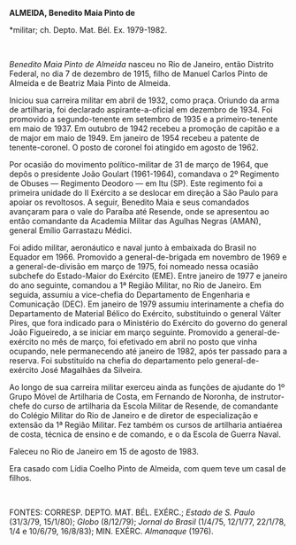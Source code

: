 **ALMEIDA, Benedito Maia Pinto de**

\*militar; ch. Depto. Mat. Bél. Ex. 1979-1982.

 

*Benedito Maia Pinto de Almeida* nasceu no Rio de Janeiro, então
Distrito Federal, no dia 7 de dezembro de 1915, filho de Manuel Carlos
Pinto de Almeida e de Beatriz Maia Pinto de Almeida.

Iniciou sua carreira militar em abril de 1932, como praça. Oriundo da
arma de artilharia, foi declarado aspirante-a-oficial em dezembro de
1934. Foi promovido a segundo-tenente em setembro de 1935 e a
primeiro-tenente em maio de 1937. Em outubro de 1942 recebeu a promoção
de capitão e a de major em maio de 1949. Em janeiro de 1954 recebeu a
patente de tenente-coronel. O posto de coronel foi atingido em agosto de
1962.

Por ocasião do movimento político-militar de 31 de março de 1964, que
depôs o presidente João Goulart (1961-1964), comandava o 2º Regimento de
Obuses — Regimento Deodoro — em Itu (SP). Este regimento foi a primeira
unidade do II Exército a se deslocar em direção a São Paulo para apoiar
os revoltosos. A seguir, Benedito Maia e seus comandados avançaram para
o vale do Paraíba até Resende, onde se apresentou ao então comandante da
Academia Militar das Agulhas Negras (AMAN), general Emílio Garrastazu
Médici.

Foi adido militar, aeronáutico e naval junto à embaixada do Brasil no
Equador em 1966. Promovido a general-de-brigada em novembro de 1969 e a
general-de-divisão em março de 1975, foi nomeado nessa ocasião subchefe
do Estado-Maior do Exército (EME). Entre janeiro de 1977 e janeiro do
ano seguinte, comandou a 1ª Região Militar, no Rio de Janeiro. Em
seguida, assumiu a vice-chefia do Departamento de Engenharia e
Comunicação (DEC). Em janeiro de 1979 assumiu interinamente a chefia do
Departamento de Material Bélico do Exército, substituindo o general
Válter Pires, que fora indicado para o Ministério do Exército do governo
do general João Figueiredo, a se iniciar em março seguinte. Promovido a
general-de-exército no mês de março, foi efetivado em abril no posto que
vinha ocupando, nele permanecendo até janeiro de 1982, após ter passado
para a reserva. Foi substituído na chefia do departamento pelo
general-de-exército José Magalhães da Silveira.

Ao longo de sua carreira militar exerceu ainda as funções de ajudante do
1º Grupo Móvel de Artilharia de Costa, em Fernando de Noronha, de
instrutor-chefe do curso de artilharia da Escola Militar de Resende, de
comandante do Colégio Militar do Rio de Janeiro e de diretor de
especialização e extensão da 1ª Região Militar. Fez também os cursos de
artilharia antiaérea de costa, técnica de ensino e de comando, e o da
Escola de Guerra Naval.

Faleceu no Rio de Janeiro em 15 de agosto de 1983.

Era casado com Lídia Coelho Pinto de Almeida, com quem teve um casal de
filhos.

 

FONTES: CORRESP. DEPTO. MAT. BÉL. EXÉRC.; *Estado de S. Paulo* (31/3/79,
15/1/80); *Globo* (8/12/79); *Jornal do Brasil* (1/4/75, 12/1/77,
22/1/78, 1/4 e 10/6/79, 16/8/83); MIN. EXÉRC. *Almanaque* (1976).

 
